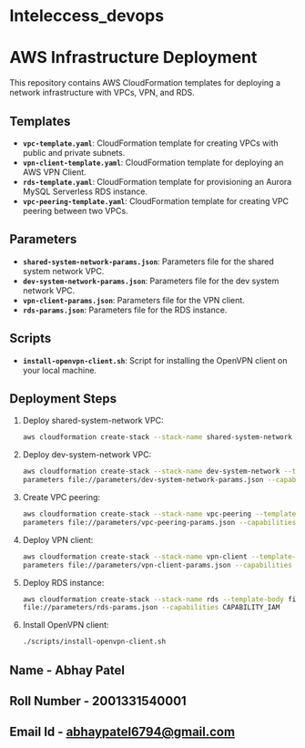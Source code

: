 # Inteleccess_devops
# AWS Infrastructure Deployment

This repository contains AWS CloudFormation templates for deploying a network infrastructure with VPCs, VPN, and RDS.

## Templates

- **`vpc-template.yaml`**: CloudFormation template for creating VPCs with public and private subnets.
- **`vpn-client-template.yaml`**: CloudFormation template for deploying an AWS VPN Client.
- **`rds-template.yaml`**: CloudFormation template for provisioning an Aurora MySQL Serverless RDS instance.
- **`vpc-peering-template.yaml`**: CloudFormation template for creating VPC peering between two VPCs.

## Parameters

- **`shared-system-network-params.json`**: Parameters file for the shared system network VPC.
- **`dev-system-network-params.json`**: Parameters file for the dev system network VPC.
- **`vpn-client-params.json`**: Parameters file for the VPN client.
- **`rds-params.json`**: Parameters file for the RDS instance.

## Scripts

- **`install-openvpn-client.sh`**: Script for installing the OpenVPN client on your local machine.

## Deployment Steps

1. Deploy shared-system-network VPC:
   ```bash
   aws cloudformation create-stack --stack-name shared-system-network --template-body file://templates/vpc-template.yaml --parameters file://parameters/shared-system-network-params.json --capabilities CAPABILITY_IAM

2. Deploy dev-system-network VPC:
   ```bash
   aws cloudformation create-stack --stack-name dev-system-network --template-body file://templates/vpc-template.yaml -- 
   parameters file://parameters/dev-system-network-params.json --capabilities CAPABILITY_IAM

3. Create VPC peering:
   ```bash
   aws cloudformation create-stack --stack-name vpc-peering --template-body file://templates/vpc-peering-template.yaml -- 
   parameters file://parameters/vpc-peering-params.json --capabilities CAPABILITY_IAM

4. Deploy VPN client:
   ```bash
   aws cloudformation create-stack --stack-name vpn-client --template-body file://templates/vpn-client-template.yaml -- 
   parameters file://parameters/vpn-client-params.json --capabilities CAPABILITY_IAM

5. Deploy RDS instance:
   ```bash
   aws cloudformation create-stack --stack-name rds --template-body file://templates/rds-template.yaml --parameters 
   file://parameters/rds-params.json --capabilities CAPABILITY_IAM

7. Install OpenVPN client:
   ```bash
   ./scripts/install-openvpn-client.sh

## Name - Abhay Patel
## Roll Number  - 2001331540001 
## Email Id -  abhaypatel6794@gmail.com
